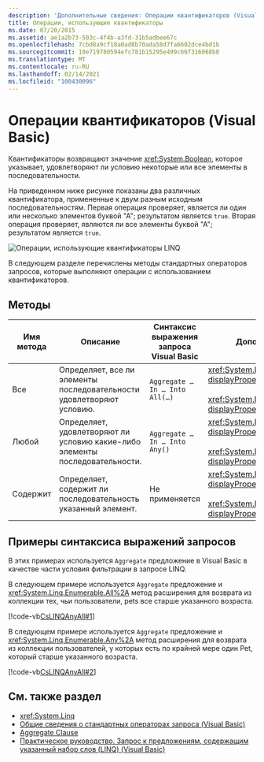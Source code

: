 ```yaml
---
description: 'Дополнительные сведения: Операции квантификаторов (Visual Basic)'
title: Операции, использующие квантификаторы
ms.date: 07/20/2015
ms.assetid: ae1a2b73-503c-4f4b-a3fd-31b5adbee67c
ms.openlocfilehash: 7cbd8a9cf18a0ad8b70ada58d7fa6602dce4bd1b
ms.sourcegitcommit: 10e719780594efc781b15295e499c66f316068b8
ms.translationtype: MT
ms.contentlocale: ru-RU
ms.lasthandoff: 02/14/2021
ms.locfileid: "100430096"
---
```

# <a name="quantifier-operations-visual-basic"></a>Операции квантификаторов (Visual Basic)

Квантификаторы возвращают значение <xref:System.Boolean>, которое указывает, удовлетворяют ли условию некоторые или все элементы в последовательности.  
  
 На приведенном ниже рисунке показаны два различных квантификатора, примененные к двум разным исходным последовательностям. Первая операция проверяет, является ли один или несколько элементов буквой "А"; результатом является `true`. Вторая операция проверяет, являются ли все элементы буквой "А"; результатом является `true`.  
  
 ![Операции, использующие квантификаторы LINQ](./media/quantifier-operations/linq-quantifier-operations.png)  
  
 В следующем разделе перечислены методы стандартных операторов запросов, которые выполняют операции с использованием квантификаторов.  
  
## <a name="methods"></a>Методы  
  
|Имя метода|Описание|Синтаксис выражения запроса Visual Basic|Дополнительные сведения|  
|-----------------|-----------------|------------------------------------------|----------------------|  
|Все|Определяет, все ли элементы последовательности удовлетворяют условию.|`Aggregate … In … Into All(…)`|<xref:System.Linq.Enumerable.All%2A?displayProperty=nameWithType><br /><br /> <xref:System.Linq.Queryable.All%2A?displayProperty=nameWithType>|  
|Любой|Определяет, удовлетворяют ли условию какие-либо элементы последовательности.|`Aggregate … In … Into Any()`|<xref:System.Linq.Enumerable.Any%2A?displayProperty=nameWithType><br /><br /> <xref:System.Linq.Queryable.Any%2A?displayProperty=nameWithType>|  
|Содержит|Определяет, содержит ли последовательность указанный элемент.|Не применяется|<xref:System.Linq.Enumerable.Contains%2A?displayProperty=nameWithType><br /><br /> <xref:System.Linq.Queryable.Contains%2A?displayProperty=nameWithType>|  
  
## <a name="query-expression-syntax-examples"></a>Примеры синтаксиса выражений запросов  

 В этих примерах используется `Aggregate` предложение в Visual Basic в качестве части условия фильтрации в запросе LINQ.  
  
 В следующем примере используется `Aggregate` предложение и <xref:System.Linq.Enumerable.All%2A> метод расширения для возврата из коллекции тех, чьи пользователи, pets все старше указанного возраста.  
  
 [!code-vb[CsLINQAnyAll#1](~/samples/snippets/visualbasic/VS_Snippets_VBCSharp/CsLINQAnyAll/VB/AnyAll.vb#1)]  
  
 В следующем примере используется `Aggregate` предложение и <xref:System.Linq.Enumerable.Any%2A> метод расширения для возврата из коллекции пользователей, у которых есть по крайней мере один Pet, который старше указанного возраста.  
  
 [!code-vb[CsLINQAnyAll#2](~/samples/snippets/visualbasic/VS_Snippets_VBCSharp/CsLINQAnyAll/VB/AnyAll.vb#2)]  
  
## <a name="see-also"></a>См. также раздел

- <xref:System.Linq>
- [Общие сведения о стандартных операторах запроса (Visual Basic)](standard-query-operators-overview.md)
- [Aggregate Clause](../../../language-reference/queries/aggregate-clause.md)
- [Практическое руководство. Запрос к предложениям, содержащим указанный набор слов (LINQ) (Visual Basic)](how-to-query-for-sentences-that-contain-a-specified-set-of-words.md)
